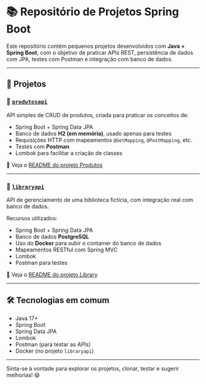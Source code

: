 # 📚 Repositório de Projetos Spring Boot

Este repositório contém pequenos projetos desenvolvidos com **Java + Spring Boot**, com o objetivo de praticar APIs REST, persistência de dados com JPA, testes com Postman e integração com banco de dados.

---

## 📁 Projetos

### 🔹 [`produtosapi`](./produtosapi)
API simples de CRUD de produtos, criada para praticar os conceitos de:
- Spring Boot + Spring Data JPA
- Banco de dados **H2 (em memória)**, usado apenas para testes
- Requisições HTTP com mapeamentos `@GetMapping`, `@PostMapping`, etc.
- Testes com **Postman**
- Lombok para facilitar a criação de classes

📎 Veja o [README do projeto Produtos](./produtosapi/README.md)

---

### 🔹 [`libraryapi`](./libraryapi/README.md)
API de gerenciamento de uma biblioteca fictícia, com integração real com banco de dados.

Recursos utilizados:
- Spring Boot + Spring Data JPA
- Banco de dados **PostgreSQL**
- Uso do **Docker** para subir o container do banco de dados
- Mapeamentos RESTful com Spring MVC
- Lombok
- Postman para testes

📎 Veja o [README do projeto Library](./libraryapi/README.md)

---

## 🛠️ Tecnologias em comum

- Java 17+
- Spring Boot
- Spring Data JPA
- Lombok
- Postman (para testar as APIs)
- Docker (no projeto `libraryapi`)

---

Sinta-se à vontade para explorar os projetos, clonar, testar e sugerir melhorias! 😄
